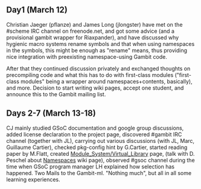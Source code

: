 ## Day1 (March 12)

Christian Jaeger (pflanze) and James Long (jlongster) have met on the
\#scheme IRC channel on freenode.net, and got some advice (and a
provisional gambit wrapper for Riaxpander), and have discussed why
hygienic macro systems rename symbols and that when using namespaces in
the symbols, this might be enough as "rename" means, thus providing nice
integration with preexisting namespace-using Gambit code.

After that they continued discussion privately and exchanged thoughts on
precompiling code and what this has to do with first-class modules
("first-class modules" being a wrapper around namespaces+contents,
basically), and more. Decision to start writing wiki pages, accept one
student, and announce this to the Gambit mailing list.

## Days 2-7 (March 13-18)

CJ mainly studied GSoC documentation and google group discussions, added
license declaration to the project page, discovered \#gambit IRC channel
(together with JL), carrying out various discussions (with JL, Marc,
Guillaume Cartier), checked pkg-config hint by G.Cartier, started
reading paper by M.Flatt, created
[Module\_System/Virtual\_Library](Module_System/Virtual_Library "wikilink")
page, (talk with D. Peschel about [Namespaces](Namespaces "wikilink")
wiki page), observed \#gsoc channel during the time when GSoC program
manager LH explained how selection has happened. Two Mails to the
Gambit-ml. "Nothing much", but all in all some learning experiences.
